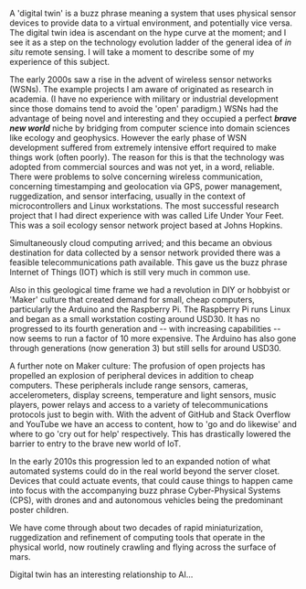 A 'digital twin' is a buzz phrase meaning a system that uses physical sensor
devices to provide data to a virtual environment, and potentially vice versa. 
The digital twin idea is ascendant on the hype
curve at the moment; and I see it as a step on the technology evolution ladder 
of the general idea of *in situ* remote sensing. I will take a moment to describe 
some of my experience of this subject.


The early 2000s saw a rise in the advent of wireless sensor networks (WSNs).
The example projects I am aware of originated as research in academia. 
(I have no experience with military or industrial development since those 
domains tend to avoid the 'open'
paradigm.) WSNs had the advantage of being novel and interesting and they
occupied a perfect ***brave new world*** niche by bridging from computer
science into domain sciences like ecology and geophysics. However the early
phase of WSN development suffered from extremely intensive effort required
to make things work (often poorly). The reason for this is that the technology 
was adopted from commercial sources and was not yet, in a word, reliable. 
There were problems to solve concerning wireless communication, concerning
timestamping and geolocation via GPS, power management, ruggedization, and
sensor interfacing, usually in the context of microcontrollers and 
Linux workstations. The most successful 
research project that I had direct experience with was called Life Under Your Feet.
This was a soil ecology sensor network project based at Johns Hopkins. 


Simultaneously cloud computing arrived; 
and this became an obvious destination for data collected by a sensor network
provided there was a feasible telecommunications path available. 
This gave us the buzz phrase Internet of Things (IOT) which is still
very much in common use. 


Also in this geological time frame we had a revolution in DIY or hobbyist or
'Maker' culture that created demand for small, cheap computers,
particularly the Arduino and the Raspberry Pi. The Raspberry Pi runs Linux 
and began as a small workstation costing around USD30. It has no progressed
to its fourth generation and -- with increasing capabilities -- now seems 
to run a factor of 10 more expensive. The Arduino has also gone through
generations (now generation 3) but still sells for around USD30. 


A further note on Maker culture: The profusion of open projects has
propelled an explosion of peripheral devices in addition to cheap computers. 
These peripherals include range sensors,
cameras, accelerometers, display screens, temperature and light sensors, 
music players, power relays and access to a variety of telecommunications
protocols just to begin with. With the advent of GitHub and Stack Overflow 
and YouTube we have an access to content, how to 'go and do likewise'
and where to go 'cry out for help' respectively. This has drastically
lowered the barrier to entry to the brave new world of IoT. 


In the early 2010s this progression led to an expanded notion of what
automated systems could do in the real world beyond the server closet.
Devices that could actuate events, that could cause things to happen 
came into focus with the accompanying buzz phrase Cyber-Physical Systems (CPS),
with drones and and autonomous vehicles being the predominant poster children.


We have come through about two decades 
of rapid miniaturization, ruggedization and refinement of computing 
tools that operate in the physical world, now
routinely crawling and flying across the surface of mars. 


Digital twin has an interesting relationship to AI... 
